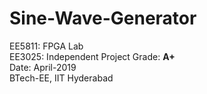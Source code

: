 # Sine-Wave-Generator
EE5811: FPGA Lab    
EE3025: Independent Project 
Grade: **A+**   
Date: April-2019     
BTech-EE, IIT Hyderabad 
